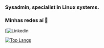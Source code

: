 ### Sysadmin, specialist in Linux systems.
### Minhas redes aí 📱
[![Linkedin](https://www.linkedin.com/in/linda5236565/)

[![Top Langs](https://github-readme-stats.vercel.app/api/top-langs/?username=joaovitorfe&layout=compact)](https://github.com/joaovitorfe/github-readme-stats)

